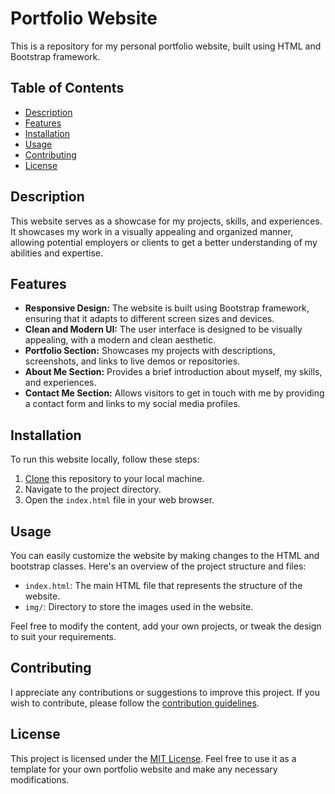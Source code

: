 # Portfolio Website

This is a repository for my personal portfolio website, built using HTML and Bootstrap framework.

## Table of Contents
- [Description](#description)
- [Features](#features)
- [Installation](#installation)
- [Usage](#usage)
- [Contributing](#contributing)
- [License](#license)

## Description
This website serves as a showcase for my projects, skills, and experiences. It showcases my work in a visually appealing and organized manner, allowing potential employers or clients to get a better understanding of my abilities and expertise.

## Features
- **Responsive Design:** The website is built using Bootstrap framework, ensuring that it adapts to different screen sizes and devices.
- **Clean and Modern UI:** The user interface is designed to be visually appealing, with a modern and clean aesthetic.
- **Portfolio Section:** Showcases my projects with descriptions, screenshots, and links to live demos or repositories.
- **About Me Section:** Provides a brief introduction about myself, my skills, and experiences.
- **Contact Me Section:** Allows visitors to get in touch with me by providing a contact form and links to my social media profiles.

## Installation
To run this website locally, follow these steps:
1. [Clone](https://docs.github.com/en/repositories/creating-and-managing-repositories/cloning-a-repository) this repository to your local machine.
2. Navigate to the project directory.
3. Open the `index.html` file in your web browser.

## Usage
You can easily customize the website by making changes to the HTML and bootstrap classes. Here's an overview of the project structure and files:
- `index.html`: The main HTML file that represents the structure of the website.
- `img/`: Directory to store the images used in the website.

Feel free to modify the content, add your own projects, or tweak the design to suit your requirements.

## Contributing
I appreciate any contributions or suggestions to improve this project. If you wish to contribute, please follow the [contribution guidelines](CONTRIBUTING.md).

## License
This project is licensed under the [MIT License](LICENSE). Feel free to use it as a template for your own portfolio website and make any necessary modifications.
